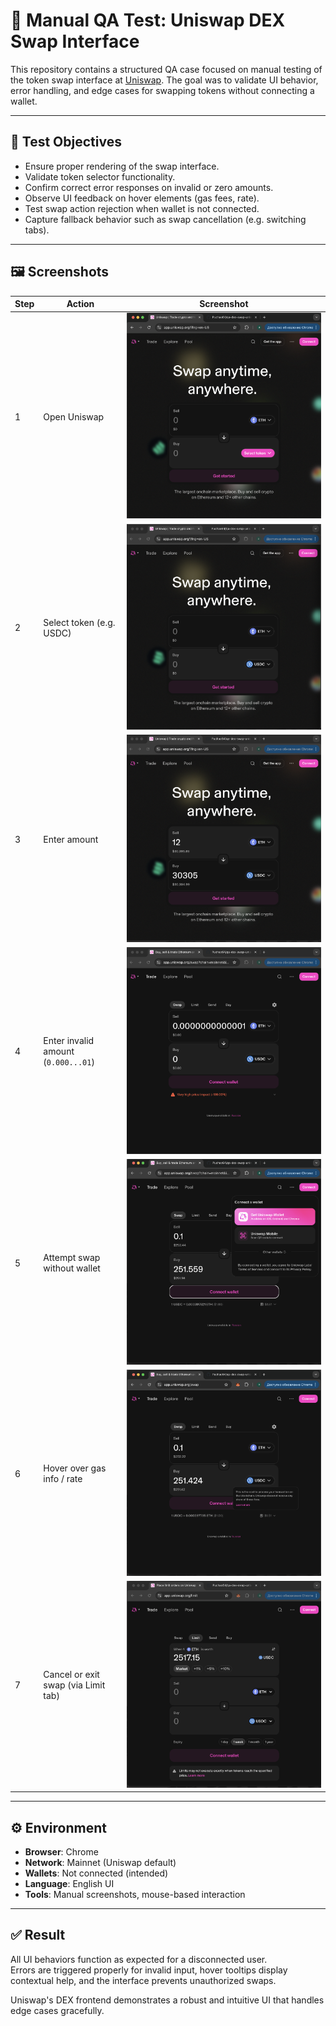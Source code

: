 # 🧪 Manual QA Test: Uniswap DEX Swap Interface

This repository contains a structured QA case focused on manual testing of the token swap interface at [Uniswap](https://app.uniswap.org/#/swap). The goal was to validate UI behavior, error handling, and edge cases for swapping tokens without connecting a wallet.

---

## 🎯 Test Objectives

- Ensure proper rendering of the swap interface.
- Validate token selector functionality.
- Confirm correct error responses on invalid or zero amounts.
- Observe UI feedback on hover elements (gas fees, rate).
- Test swap action rejection when wallet is not connected.
- Capture fallback behavior such as swap cancellation (e.g. switching tabs).

---

## 🖼 Screenshots

| Step | Action                                   | Screenshot |
|------|------------------------------------------|------------|
| 1    | Open Uniswap                             | ![homepage](./screenshots/homepage.png) |
| 2    | Select token (e.g. USDC)                 | ![token-select](./screenshots/token-select.png) |
| 3    | Enter amount                             | ![amount-input](./screenshots/amount-input.png) |
| 4    | Enter invalid amount (`0.000...01`)      | ![invalid-amount](./screenshots/invalid-amount.png) |
| 5    | Attempt swap without wallet              | ![no-wallet-error](./screenshots/no-wallet-error.png) |
| 6    | Hover over gas info / rate               | ![gas-info-hover](./screenshots/gas-info-hover.png) |
| 7    | Cancel or exit swap (via Limit tab)      | ![cancel-swap](./screenshots/cancel-swap.png) |

---

## ⚙️ Environment

- **Browser**: Chrome
- **Network**: Mainnet (Uniswap default)
- **Wallets**: Not connected (intended)
- **Language**: English UI
- **Tools**: Manual screenshots, mouse-based interaction

---

## ✅ Result

All UI behaviors function as expected for a disconnected user.  
Errors are triggered properly for invalid input, hover tooltips display contextual help, and the interface prevents unauthorized swaps.

Uniswap's DEX frontend demonstrates a robust and intuitive UI that handles edge cases gracefully.
